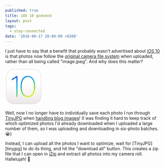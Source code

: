 ```yaml
---
published: true
title: iOS 10 godsend
layout: post
tags:
  - stay-connected
date: '2016-09-17 20:00:00 +0200'
---
```

I just have to say that a benefit that probably wasn't advertised about [iOS 10](https://www.apple.com/ios/ios-10/) is that photos now follow the [original camera file system](https://en.wikipedia.org/wiki/Design_rule_for_Camera_File_system) when uploaded, rather than all being called "image.jpeg". And why does this matter?

<!--more-->

<img src="/images/2016/09/18/ios-10-godsend/ios-10-logo.png" width="119" height="119" alt="A hidden benefit" title="A hidden benefit"/>

Well, now I no longer have to individually save each photo I run through [TinyJPG](https://tinyjpg.com/) when [handling blog images](/handling-blog-images)! (I was finding it hard to keep track of which optimized photos I'd already downloaded when I uploaded a large number of them, so I was uploading and downloading in six-photo batches. :sob:)

Instead, I can upload all the photos I want to optimize, wait for [TinyJPG][tinyjpg] to do its thing, and hit the "download all" button. This creates a zip file that I can open in [iZip](https://appsto.re/us/dolRy.i) and extract all photos into my camera roll. Hallelujah! :raised_hands:
